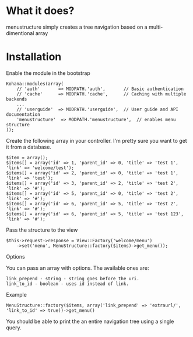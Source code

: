 # What it does?

menustructure simply creates a tree navigation based on a multi-dimentional array

# Installation

Enable the module in the bootstrap

	Kohana::modules(array(
		// 'auth'       => MODPATH.'auth',       // Basic authentication
		// 'cache'      => MODPATH.'cache',      // Caching with multiple backends
		...
		// 'userguide'  => MODPATH.'userguide',  // User guide and API documentation
		'menustructure'  => MODPATH.'menustructure',  // enables menu structure
	));

Create the following array in your controller. I'm pretty sure you want to get it from a database.

	$item = array();
	$items[] = array('id' => 1, 'parent_id' => 0, 'title' => 'test 1', 'link' => 'welcome/test');
	$items[] = array('id' => 2, 'parent_id' => 0, 'title' => 'test 1', 'link' => 'test');
	$items[] = array('id' => 3, 'parent_id' => 2, 'title' => 'test 2', 'link' => '#');
	$items[] = array('id' => 5, 'parent_id' => 0, 'title' => 'test 2', 'link' => '#');
	$items[] = array('id' => 6, 'parent_id' => 5, 'title' => 'test 2', 'link' => '#');
	$items[] = array('id' => 6, 'parent_id' => 5, 'title' => 'test 123', 'link' => '#');

Pass the structure to the view

	$this->request->response = View::Factory('welcome/menu')
		->set('menu', MenuStructure::factory($items)->get_menu());

Options

You can pass an array with options. The available ones are:

	link_prepend - string - string goes before the uri.
	link_to_id - boolean - uses id instead of link.

Example

	MenuStructure::factory($items, array('link_prepend' => 'extraurl/', 'link_to_id' => true))->get_menu()

You should be able to print the an entire navigation tree using a single query.